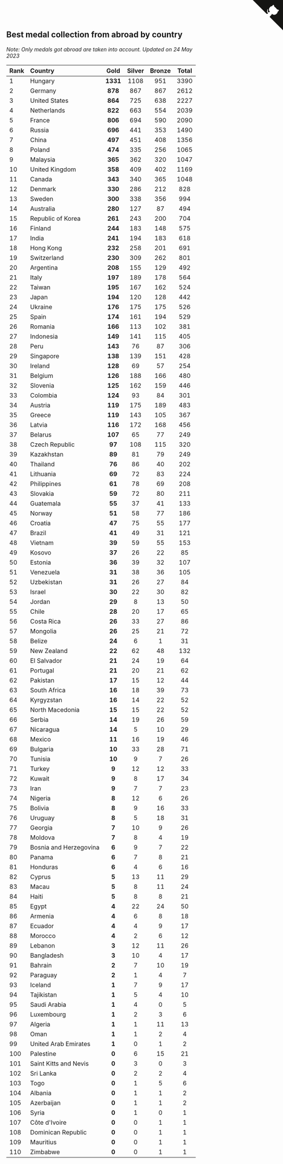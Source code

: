 ## Best medal collection from abroad by country

*Note: Only medals got abroad are taken into account.*
*Updated on 24 May 2023*

| Rank | Country | Gold | Silver | Bronze | Total |
| :--- | :--- | :--: | :--: | :--: | :--: |
| 1 | Hungary | **1331** | 1108 | 951 | 3390 |
| 2 | Germany | **878** | 867 | 867 | 2612 |
| 3 | United States | **864** | 725 | 638 | 2227 |
| 4 | Netherlands | **822** | 663 | 554 | 2039 |
| 5 | France | **806** | 694 | 590 | 2090 |
| 6 | Russia | **696** | 441 | 353 | 1490 |
| 7 | China | **497** | 451 | 408 | 1356 |
| 8 | Poland | **474** | 335 | 256 | 1065 |
| 9 | Malaysia | **365** | 362 | 320 | 1047 |
| 10 | United Kingdom | **358** | 409 | 402 | 1169 |
| 11 | Canada | **343** | 340 | 365 | 1048 |
| 12 | Denmark | **330** | 286 | 212 | 828 |
| 13 | Sweden | **300** | 338 | 356 | 994 |
| 14 | Australia | **280** | 127 | 87 | 494 |
| 15 | Republic of Korea | **261** | 243 | 200 | 704 |
| 16 | Finland | **244** | 183 | 148 | 575 |
| 17 | India | **241** | 194 | 183 | 618 |
| 18 | Hong Kong | **232** | 258 | 201 | 691 |
| 19 | Switzerland | **230** | 309 | 262 | 801 |
| 20 | Argentina | **208** | 155 | 129 | 492 |
| 21 | Italy | **197** | 189 | 178 | 564 |
| 22 | Taiwan | **195** | 167 | 162 | 524 |
| 23 | Japan | **194** | 120 | 128 | 442 |
| 24 | Ukraine | **176** | 175 | 175 | 526 |
| 25 | Spain | **174** | 161 | 194 | 529 |
| 26 | Romania | **166** | 113 | 102 | 381 |
| 27 | Indonesia | **149** | 141 | 115 | 405 |
| 28 | Peru | **143** | 76 | 87 | 306 |
| 29 | Singapore | **138** | 139 | 151 | 428 |
| 30 | Ireland | **128** | 69 | 57 | 254 |
| 31 | Belgium | **126** | 188 | 166 | 480 |
| 32 | Slovenia | **125** | 162 | 159 | 446 |
| 33 | Colombia | **124** | 93 | 84 | 301 |
| 34 | Austria | **119** | 175 | 189 | 483 |
| 35 | Greece | **119** | 143 | 105 | 367 |
| 36 | Latvia | **116** | 172 | 168 | 456 |
| 37 | Belarus | **107** | 65 | 77 | 249 |
| 38 | Czech Republic | **97** | 108 | 115 | 320 |
| 39 | Kazakhstan | **89** | 81 | 79 | 249 |
| 40 | Thailand | **76** | 86 | 40 | 202 |
| 41 | Lithuania | **69** | 72 | 83 | 224 |
| 42 | Philippines | **61** | 78 | 69 | 208 |
| 43 | Slovakia | **59** | 72 | 80 | 211 |
| 44 | Guatemala | **55** | 37 | 41 | 133 |
| 45 | Norway | **51** | 58 | 77 | 186 |
| 46 | Croatia | **47** | 75 | 55 | 177 |
| 47 | Brazil | **41** | 49 | 31 | 121 |
| 48 | Vietnam | **39** | 59 | 55 | 153 |
| 49 | Kosovo | **37** | 26 | 22 | 85 |
| 50 | Estonia | **36** | 39 | 32 | 107 |
| 51 | Venezuela | **31** | 38 | 36 | 105 |
| 52 | Uzbekistan | **31** | 26 | 27 | 84 |
| 53 | Israel | **30** | 22 | 30 | 82 |
| 54 | Jordan | **29** | 8 | 13 | 50 |
| 55 | Chile | **28** | 20 | 17 | 65 |
| 56 | Costa Rica | **26** | 33 | 27 | 86 |
| 57 | Mongolia | **26** | 25 | 21 | 72 |
| 58 | Belize | **24** | 6 | 1 | 31 |
| 59 | New Zealand | **22** | 62 | 48 | 132 |
| 60 | El Salvador | **21** | 24 | 19 | 64 |
| 61 | Portugal | **21** | 20 | 21 | 62 |
| 62 | Pakistan | **17** | 15 | 12 | 44 |
| 63 | South Africa | **16** | 18 | 39 | 73 |
| 64 | Kyrgyzstan | **16** | 14 | 22 | 52 |
| 65 | North Macedonia | **15** | 15 | 22 | 52 |
| 66 | Serbia | **14** | 19 | 26 | 59 |
| 67 | Nicaragua | **14** | 5 | 10 | 29 |
| 68 | Mexico | **11** | 16 | 19 | 46 |
| 69 | Bulgaria | **10** | 33 | 28 | 71 |
| 70 | Tunisia | **10** | 9 | 7 | 26 |
| 71 | Turkey | **9** | 12 | 12 | 33 |
| 72 | Kuwait | **9** | 8 | 17 | 34 |
| 73 | Iran | **9** | 7 | 7 | 23 |
| 74 | Nigeria | **8** | 12 | 6 | 26 |
| 75 | Bolivia | **8** | 9 | 16 | 33 |
| 76 | Uruguay | **8** | 5 | 18 | 31 |
| 77 | Georgia | **7** | 10 | 9 | 26 |
| 78 | Moldova | **7** | 8 | 4 | 19 |
| 79 | Bosnia and Herzegovina | **6** | 9 | 7 | 22 |
| 80 | Panama | **6** | 7 | 8 | 21 |
| 81 | Honduras | **6** | 4 | 6 | 16 |
| 82 | Cyprus | **5** | 13 | 11 | 29 |
| 83 | Macau | **5** | 8 | 11 | 24 |
| 84 | Haiti | **5** | 8 | 8 | 21 |
| 85 | Egypt | **4** | 22 | 24 | 50 |
| 86 | Armenia | **4** | 6 | 8 | 18 |
| 87 | Ecuador | **4** | 4 | 9 | 17 |
| 88 | Morocco | **4** | 2 | 6 | 12 |
| 89 | Lebanon | **3** | 12 | 11 | 26 |
| 90 | Bangladesh | **3** | 10 | 4 | 17 |
| 91 | Bahrain | **2** | 7 | 10 | 19 |
| 92 | Paraguay | **2** | 1 | 4 | 7 |
| 93 | Iceland | **1** | 7 | 9 | 17 |
| 94 | Tajikistan | **1** | 5 | 4 | 10 |
| 95 | Saudi Arabia | **1** | 4 | 0 | 5 |
| 96 | Luxembourg | **1** | 2 | 3 | 6 |
| 97 | Algeria | **1** | 1 | 11 | 13 |
| 98 | Oman | **1** | 1 | 2 | 4 |
| 99 | United Arab Emirates | **1** | 0 | 1 | 2 |
| 100 | Palestine | **0** | 6 | 15 | 21 |
| 101 | Saint Kitts and Nevis | **0** | 3 | 0 | 3 |
| 102 | Sri Lanka | **0** | 2 | 2 | 4 |
| 103 | Togo | **0** | 1 | 5 | 6 |
| 104 | Albania | **0** | 1 | 1 | 2 |
| 105 | Azerbaijan | **0** | 1 | 1 | 2 |
| 106 | Syria | **0** | 1 | 0 | 1 |
| 107 | Côte d'Ivoire | **0** | 0 | 1 | 1 |
| 108 | Dominican Republic | **0** | 0 | 1 | 1 |
| 109 | Mauritius | **0** | 0 | 1 | 1 |
| 110 | Zimbabwe | **0** | 0 | 1 | 1 |


<a href="https://github.com/JustinTimeCuber/wca_statistics" class="github-corner" aria-label="View source on Github"><svg width="80" height="80" viewBox="0 0 250 250" style="fill:#151513; color:#fff; position: absolute; top: 0; border: 0; right: 0;" aria-hidden="true"><path d="M0,0 L115,115 L130,115 L142,142 L250,250 L250,0 Z"></path><path d="M128.3,109.0 C113.8,99.7 119.0,89.6 119.0,89.6 C122.0,82.7 120.5,78.6 120.5,78.6 C119.2,72.0 123.4,76.3 123.4,76.3 C127.3,80.9 125.5,87.3 125.5,87.3 C122.9,97.6 130.6,101.9 134.4,103.2" fill="currentColor" style="transform-origin: 130px 106px;" class="octo-arm"></path><path d="M115.0,115.0 C114.9,115.1 118.7,116.5 119.8,115.4 L133.7,101.6 C136.9,99.2 139.9,98.4 142.2,98.6 C133.8,88.0 127.5,74.4 143.8,58.0 C148.5,53.4 154.0,51.2 159.7,51.0 C160.3,49.4 163.2,43.6 171.4,40.1 C171.4,40.1 176.1,42.5 178.8,56.2 C183.1,58.6 187.2,61.8 190.9,65.4 C194.5,69.0 197.7,73.2 200.1,77.6 C213.8,80.2 216.3,84.9 216.3,84.9 C212.7,93.1 206.9,96.0 205.4,96.6 C205.1,102.4 203.0,107.8 198.3,112.5 C181.9,128.9 168.3,122.5 157.7,114.1 C157.9,116.9 156.7,120.9 152.7,124.9 L141.0,136.5 C139.8,137.7 141.6,141.9 141.8,141.8 Z" fill="currentColor" class="octo-body"></path></svg></a><style>.github-corner:hover .octo-arm{animation:octocat-wave 560ms ease-in-out}@keyframes octocat-wave{0%,100%{transform:rotate(0)}20%,60%{transform:rotate(-25deg)}40%,80%{transform:rotate(10deg)}}@media (max-width:500px){.github-corner:hover .octo-arm{animation:none}.github-corner .octo-arm{animation:octocat-wave 560ms ease-in-out}}</style>
